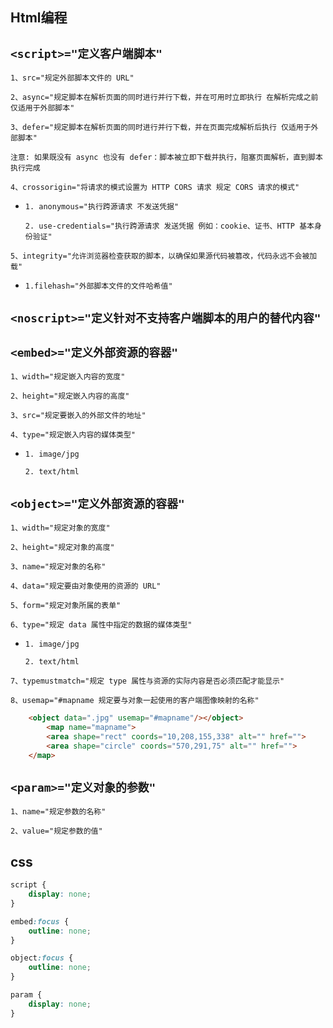 ## Html编程

`<script>="定义客户端脚本"`
--
`1、src="规定外部脚本文件的 URL"`

`2、async="规定脚本在解析页面的同时进行并行下载，并在可用时立即执行 在解析完成之前 仅适用于外部脚本"`

`3、defer="规定脚本在解析页面的同时进行并行下载，并在页面完成解析后执行 仅适用于外部脚本"`

`注意: 如果既没有 async 也没有 defer：脚本被立即下载并执行，阻塞页面解析，直到脚本执行完成`

`4、crossorigin="将请求的模式设置为 HTTP CORS 请求 规定 CORS 请求的模式"`

- `1. anonymous="执行跨源请求 不发送凭据"`

  `2. use-credentials="执行跨源请求 发送凭据 例如：cookie、证书、HTTP 基本身份验证"`

`5、integrity="允许浏览器检查获取的脚本，以确保如果源代码被篡改，代码永远不会被加载"`

- `1.filehash="外部脚本文件的文件哈希值"`

`<noscript>="定义针对不支持客户端脚本的用户的替代内容"`
--

`<embed>="定义外部资源的容器"`
--
`1、width="规定嵌入内容的宽度"`

`2、height="规定嵌入内容的高度"`

`3、src="规定要嵌入的外部文件的地址"`

`4、type="规定嵌入内容的媒体类型"`

- `1. image/jpg`

  `2. text/html`

`<object>="定义外部资源的容器"`
--
`1、width="规定对象的宽度"`

`2、height="规定对象的高度"`

`3、name="规定对象的名称"`

`4、data="规定要由对象使用的资源的 URL"`

`5、form="规定对象所属的表单"`

`6、type="规定 data 属性中指定的数据的媒体类型"`

- `1. image/jpg`

  `2. text/html`

`7、typemustmatch="规定 type 属性与资源的实际内容是否必须匹配才能显示"`

`8、usemap="#mapname 规定要与对象一起使用的客户端图像映射的名称"`

```html
    <object data=".jpg" usemap="#mapname"/></object>
        <map name="mapname">
        <area shape="rect" coords="10,208,155,338" alt="" href="">
        <area shape="circle" coords="570,291,75" alt="" href="">
    </map>
```

`<param>="定义对象的参数"`
--
`1、name="规定参数的名称"`

`2、value="规定参数的值"`

## css

```css
script {
    display: none;
}

embed:focus {
    outline: none;
}

object:focus {
    outline: none;
}

param {
    display: none;
}
```